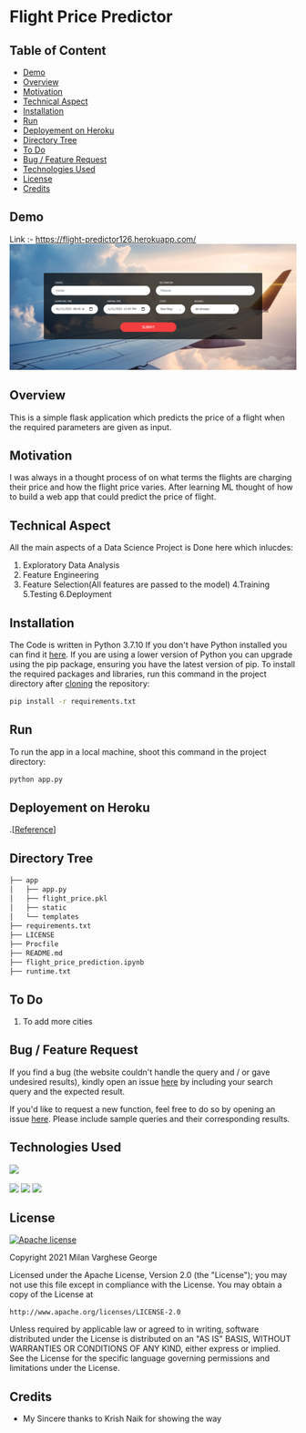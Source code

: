 
# Flight Price Predictor

## Table of Content
  * [Demo](#demo)
  * [Overview](#overview)
  * [Motivation](#motivation)
  * [Technical Aspect](#technical-aspect)
  * [Installation](#installation)
  * [Run](#run)
  * [Deployement on Heroku](#deployement-on-heroku)
  * [Directory Tree](#directory-tree)
  * [To Do](#to-do)
  * [Bug / Feature Request](#bug---feature-request)
  * [Technologies Used](#technologies-used)
  * [License](#license)
  * [Credits](#credits)


## Demo
Link :- https://flight-predictor126.herokuapp.com/
[![](https://github.com/milangeorge2000/flight_price_prediction/blob/main/static/img/Screenshot%20(57).png?raw=true)](https://github.com/milangeorge2000/flight_price_prediction/blob/main/static/img/Screenshot%20(58).png?raw=true)

## Overview
This is a simple flask application which predicts the price of a flight when the required parameters are given as input.

## Motivation
I was always in a thought process of on what terms the flights are charging their price and how the flight price varies. After learning ML thought of how to build a web app that could predict the price of flight.

## Technical Aspect
All the main aspects of a Data Science Project is Done here which inlucdes:
1. Exploratory Data Analysis
2. Feature Engineering
3. Feature Selection(All features are passed to the model)
4.Training
5.Testing
6.Deployment

## Installation
The Code is written in Python 3.7.10 If you don't have Python installed you can find it [here](https://www.python.org/downloads/). If you are using a lower version of Python you can upgrade using the pip package, ensuring you have the latest version of pip. To install the required packages and libraries, run this command in the project directory after [cloning](https://www.howtogeek.com/451360/how-to-clone-a-github-repository/) the repository:
```bash
pip install -r requirements.txt
```

## Run

To run the app in a local machine, shoot this command in the project directory:
```bash
python app.py
```

## Deployement on Heroku
.[[Reference](https://medium.com/@nutanbhogendrasharma/deploy-machine-learning-model-with-flask-on-heroku-cd079b692b1d)]

## Directory Tree 
```
├── app 
│   ├── app.py
│   ├── flight_price.pkl
│   ├── static
│   └── templates
├── requirements.txt
├── LICENSE
├── Procfile
├── README.md
├── flight_price_prediction.ipynb
├── runtime.txt
```

## To Do
1. To add more cities 

## Bug / Feature Request
If you find a bug (the website couldn't handle the query and / or gave undesired results), kindly open an issue [here](https://github.com/milangeorge2000/flight_price_prediction/issues) by including your search query and the expected result.

If you'd like to request a new function, feel free to do so by opening an issue [here](https://github.com/milangeorge2000/tinkerhub/issues/new). Please include sample queries and their corresponding results.

## Technologies Used

![](https://forthebadge.com/images/badges/made-with-python.svg)

[<img target="_blank" src="https://miro.medium.com/max/1258/1*_HoMKjrWahRiI-JmwYW6zg.png" width=200>](https://scikit-learn.org/stable/) [<img target="_blank" src="https://flask.palletsprojects.com/en/1.1.x/_images/flask-logo.png" width=150>](https://flask.palletsprojects.com/en/1.1.x/) [<img target="_blank" src="https://camo.githubusercontent.com/065f065d12a6ba6b2cfcff767aaafd438a7ed5ae615e3ac39051c022cebaa698/68747470733a2f2f63646e2e776f726c64766563746f726c6f676f2e636f6d2f6c6f676f732f6865726f6b752d312e737667" width=200>](https://www.heroku.com/)


## License
[![Apache license](https://img.shields.io/badge/license-apache-blue?style=for-the-badge&logo=appveyor)](http://www.apache.org/licenses/LICENSE-2.0e)

Copyright 2021 Milan Varghese George

Licensed under the Apache License, Version 2.0 (the "License");
you may not use this file except in compliance with the License.
You may obtain a copy of the License at

    http://www.apache.org/licenses/LICENSE-2.0

Unless required by applicable law or agreed to in writing, software
distributed under the License is distributed on an "AS IS" BASIS,
WITHOUT WARRANTIES OR CONDITIONS OF ANY KIND, either express or implied.
See the License for the specific language governing permissions and
limitations under the License.

## Credits
- My Sincere thanks to Krish Naik for showing the way
